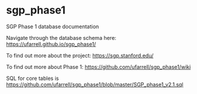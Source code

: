 # sgp_phase1
SGP Phase 1 database documentation

Navigate through the database schema here: https://ufarrell.github.io/sgp_phase1/

To find out more about the project: https://sgp.stanford.edu/

To find out more about Phase 1: https://github.com/ufarrell/sgp_phase1/wiki

SQL for core tables is https://github.com/ufarrell/sgp_phase1/blob/master/SGP_phase1_v2.1.sql


